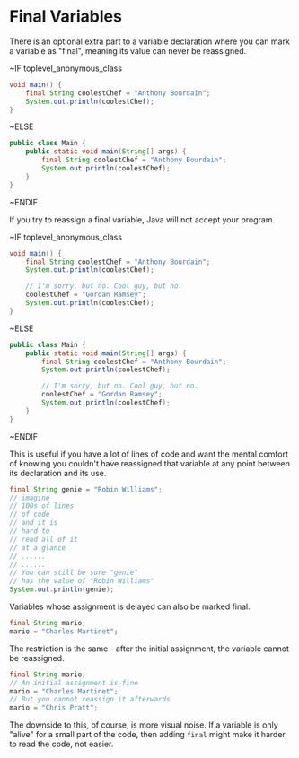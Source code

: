 # Final Variables

There is an optional extra part to a variable declaration where you can
mark a variable as "final", meaning its value can never be reassigned.

~IF toplevel_anonymous_class
```java
void main() {
    final String coolestChef = "Anthony Bourdain";
    System.out.println(coolestChef);
}
```
~ELSE
```java
public class Main {
    public static void main(String[] args) {
        final String coolestChef = "Anthony Bourdain";
        System.out.println(coolestChef);
    }
}
```
~ENDIF


If you try to reassign a final variable, Java will not accept your program.

~IF toplevel_anonymous_class
```java
void main() {
    final String coolestChef = "Anthony Bourdain";
    System.out.println(coolestChef);

    // I'm sorry, but no. Cool guy, but no.
    coolestChef = "Gordan Ramsey";
    System.out.println(coolestChef);
}
```
~ELSE
```java
public class Main {
    public static void main(String[] args) {
        final String coolestChef = "Anthony Bourdain";
        System.out.println(coolestChef);

        // I'm sorry, but no. Cool guy, but no.
        coolestChef = "Gordan Ramsey";
        System.out.println(coolestChef);
    }
}
```
~ENDIF


This is useful if you have a lot of lines of code and want the mental
comfort of knowing you couldn't have reassigned that variable at any
point between its declaration and its use.

```java
final String genie = "Robin Williams";
// imagine
// 100s of lines
// of code
// and it is 
// hard to
// read all of it
// at a glance
// ......
// ......
// You can still be sure "genie" 
// has the value of "Robin Williams"
System.out.println(genie);
```

Variables whose assignment is delayed can also be marked final.

```java
final String mario;
mario = "Charles Martinet";
```

The restriction is the same - after the initial assignment, the variable
cannot be reassigned.

```java
final String mario;
// An initial assignment is fine
mario = "Charles Martinet";
// But you cannot reassign it afterwards
mario = "Chris Pratt";
```

The downside to this, of course, is more visual noise. If a variable is only
"alive" for a small part of the code, then adding `final` might make it harder
to read the code, not easier.

